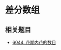 # 差分数组

## 相关题目
* [6044. 花期内花的数目](https://leetcode-cn.com/problems/number-of-flowers-in-full-bloom/)